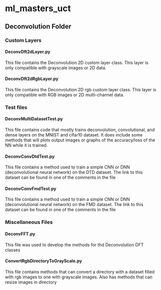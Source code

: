 # ml_masters_uct

## Deconvolution Folder

### Custom Layers

#### DeconvDft2dLayer.py
This file contains the Deconvolution 2D custom layer class. This layer is only compatible with grayscale images or 2D data.

#### DeconvDft2dRgbLayer.py
This file contains the Deconvolution 2D rgb custom layer class. This layer is only compatible with RGB images or 2D multi-channel data. 

### Test files

#### DeconvMultiDatasetTest.py
This file contains code that mostly trains deconvolution, convolutional, and dense layers on the MNIST and cifar10 dataset. It does include some methods that will plots output images or graphs of the accuracy/loss of the NN while it is trained.

#### DeconvConvDtdTest.py
This file contains a method used to train a simple CNN or DNN (deconvolutional neural network) on the DTD dataset. The link to this dataset can be found in one of the comments in the file

#### DeconvConvFmdTest.py
This file contains a method used to train a simple CNN or DNN (deconvolutional neural network) on the FMD dataset. The link to this dataset can be found in one of the comments in the file

### Miscellaneous Files

#### DeconvFFT.py
This file was used to develop the methods for thd Deconvolution DFT classes

#### ConvertRgbDirectoryToGrayScale.py
This file contains methods that can convert a directory with a dataset filled with rgb images to one with grayscale images. Also has methods that can resize images in directory

